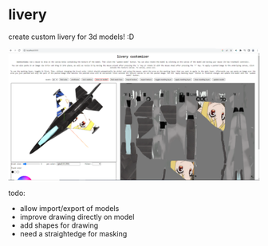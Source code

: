 # livery    
    
create custom livery for 3d models! :D    
    
![example screenshot of app](example.png)    
     
todo:    
- allow import/export of models
- improve drawing directly on model
- add shapes for drawing
- need a straightedge for masking